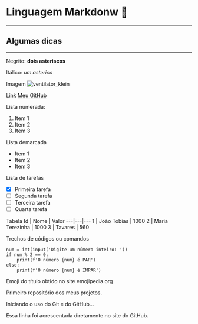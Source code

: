 # Linguagem Markdonw 🦊
***
## Algumas dicas
***
Negrito: **dois asteriscos**

Itálico: *um asterico*


Imagem
![ventilator_klein](https://user-images.githubusercontent.com/96989458/148271570-32fcc712-d010-4fa3-acda-697764b9e487.gif)

Link
[Meu GitHub](https://github.com/tobiaspontes)


Lista numerada:
1. Item 1
2. Item 2
3. Item 3

Lista demarcada
* Item 1
* Item 2
* Item 3

Lista de tarefas
- [X] Primeira tarefa
- [ ] Segunda tarefa
- [ ] Terceira tarefa
- [ ] Quarta tarefa

Tabela
Id | Nome | Valor
---|---|---
1 | João Tobias | 1000
2 | Maria Terezinha | 1000
3 | Tavares | 560

Trechos de códigos ou comandos
```
num = int(input('Digite um número inteiro: '))
if num % 2 == 0:
    print(f'O número {num} é PAR')
else:
    print(f'O número {num} é ÍMPAR')
```

 Emoji do título obtido no site emojipedia.org
 
 Primeiro repositório dos meus projetos.

 Iniciando o uso do Git e do GitHub...
 
 Essa linha foi acrescentada diretamente no site do GitHub.

